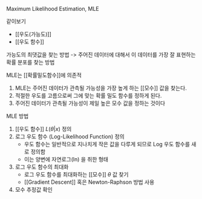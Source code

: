 Maximum Likelihood Estimation, MLE

같이보기
- [[우도(가능도)]]
- [[우도 함수]]

가능도의 최댓값을 찾는 방법
-> 주어진 데이터에 대해서 이 데이터를 가장 잘 표현하는 확률 분포를 찾는 방법

MLE는 [[확률밀도함수]]에 의존적
1. MLE는 주어진 데이터가 관측될 가능성을 가장 높게 하는 [[모수]] 값을 찾는다.
2. 적절한 우도를 고름으로써 그에 맞는 확률 밀도 함수를 정하게 된다.
3. 주어진 데이터가 관측될 가능성이 제일 높은 모수 값을 정하는 것이다

MLE 방법
1. [[우도 함수]] $L(\theta|x)$ 정의
2. 로그 우도 함수 (Log-Likelihood Function) 정의
	-  우도 함수는 일반적으로 지나치게 작은 값을 다루게 되므로 Log 우도 함수를 새로 정의함
	-  이는 양변에 자연로그(ln) 을 취한 형태
3. 로그 우도 함수의 최대화
	- 로그 우도 함수를 최대화하는 [[모수]] $\theta$ 값 찾기
	- [[Gradient Descent]] 혹은 Newton-Raphson 방법 사용
4. 모수 추정값 확인